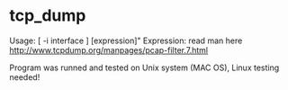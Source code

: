 # tcp_dump

Usage: [ -i interface ] [expression]"
	Expression: read man here http://www.tcpdump.org/manpages/pcap-filter.7.html
	
Program was runned and tested on Unix system (MAC OS), Linux testing needed!
